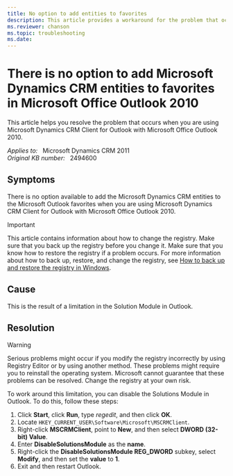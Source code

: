 ```yaml
---
title: No option to add entities to favorites
description: This article provides a workaround for the problem that occurs when you are using Microsoft Dynamics CRM Client for Outlook with Microsoft Office Outlook 2010.
ms.reviewer: chanson
ms.topic: troubleshooting
ms.date: 
---
```

# There is no option to add Microsoft Dynamics CRM entities to favorites in Microsoft Office Outlook 2010

This article helps you resolve the problem that occurs when you are using Microsoft Dynamics CRM Client for Outlook with Microsoft Office Outlook 2010.

_Applies to:_ &nbsp; Microsoft Dynamics CRM 2011  
_Original KB number:_ &nbsp; 2494600

## Symptoms

There is no option available to add the Microsoft Dynamics CRM entities to the Microsoft Outlook favorites when you are using Microsoft Dynamics CRM Client for Outlook with Microsoft Office Outlook 2010.

> [!IMPORTANT]
> This article contains information about how to change the registry. Make sure that you back up the registry before you change it. Make sure that you know how to restore the registry if a problem occurs. For more information about how to back up, restore, and change the registry, see [How to back up and restore the registry in Windows](https://support.microsoft.com/help/322756).

## Cause

This is the result of a limitation in the Solution Module in Outlook.

## Resolution

> [!WARNING]
> Serious problems might occur if you modify the registry incorrectly by using Registry Editor or by using another method. These problems might require you to reinstall the operating system. Microsoft cannot guarantee that these problems can be resolved. Change the registry at your own risk.

To work around this limitation, you can disable the Solutions Module in Outlook. To do this, follow these steps:

1. Click **Start**, click **Run**, type *regedit*, and then click **OK**.
1. Locate `HKEY_CURRENT_USER\Software\Microsoft\MSCRMClient`.
1. Right-click **MSCRMClient**, point to **New**, and then select **DWORD (32-bit) Value**.
1. Enter **DisableSolutionsModule** as the **name**.
1. Right-click the **DisableSolutionsModule REG_DWORD** subkey, select **Modify**, and then set the **value** to **1**.
1. Exit and then restart Outlook.
